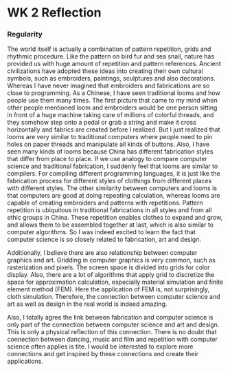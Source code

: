 # WK 2 Reflection

###  Regularity

The world itself is actually a combination of pattern repetition, grids and rhythmic procedure. Like the pattern on bird fur and sea snail, nature has provided us with huge amount of repetition and pattern references. Ancient civilizations have adopted these ideas into creating their own cultural symbols, such as embroiders, paintings, sculptures and also decorations. Whereas I have never imagined that embroiders and fabrications are so close to programming. As a Chinese, I have seen traditional looms and how people use them many times. The first picture that came to my mind when other people mentioned loom and embroiders would be one person sitting in front of a huge machine taking care of millions of colorful threads, and they somehow step onto a pedal or grab a string and make it cross horizontally and fabrics are created before I realized. But I just realized that looms are very similar to traditional computers where people need to pin holes on paper threads and manipulate all kinds of buttons. Also, I have seen many kinds of looms because China has different fabrication styles that differ from place to place. If we use analogy to compare computer science and traditional fabrication, I suddenly feel that looms are similar to compilers. For compiling different programming languages, it is just like the fabrication process for different styles of clothings from different places with different styles. The other similarity between computers and looms is that computers are good at doing repeating calculation, whereas looms are capable of creating embroiders and patterns with repetitions.  Pattern repetition is ubiquitous in traditional fabrications in all styles and from all ethic groups in China. These repetition enables clothes to expand and grow, and allows them to be assembled together at last, which is also similar to computer algorithms. So I was indeed excited to learn the fact that computer science is so closely related to fabrication, art and design.

Additionally, I believe there are also relationship between computer graphics and art. Gridding in computer graphics is very common, such as rasterization and pixels. The screen space is divided into grids for color display. Also, there are a lot of algorithms that apply grid to discretize the space for approximation calculation, especially material simulation and finite element method (FEM). Here the application of FEM is, not surprisingly, cloth simulation. Therefore, the connection between computer science and art as well as design in the real world is indeed amazing. 

Also, I totally agree the link between fabrication and computer science is only part of the connection between computer science and art and design. This is only a physical reflection of this connection. There is no doubt that connection between dancing, music and film and repetition with computer science often applies is tite. I would be interested to explore more connections and get inspired by these connections and create their applications.
